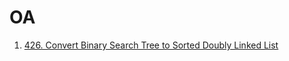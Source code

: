 # OA

1. [426. Convert Binary Search Tree to Sorted Doubly Linked List](https://leetcode.com/problems/convert-binary-search-tree-to-sorted-doubly-linked-list/)